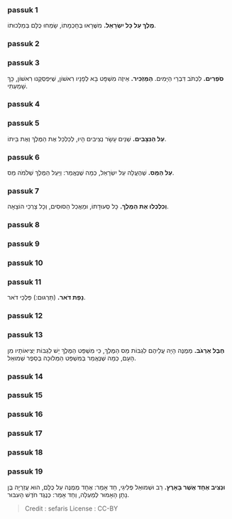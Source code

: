
### passuk 1
<b>מֶלֶךְ עַל כָּל יִשְׂרָאֵל.</b> מִשֶּׁרָאוּ בְּחָכְמָתוֹ, שָׂמְחוּ כֻּלָּם בְּמַלְכוּתוֹ.

### passuk 2

### passuk 3
<b>סֹפְרִים.</b> לִכְתֹּב דִּבְרֵי הַיָּמִים.
<b>הַמַּזְכִּיר.</b> אֵיזֶה מִשְׁפָּט בָּא לְפָנָיו רִאשׁוֹן, שֶׁיִּפְסְקֶנּוּ רִאשׁוֹן, כָּךְ שָׁמַעְתִּי.

### passuk 4

### passuk 5
<b>עַל הַנִּצָּבִים.</b> שְׁנֵים עָשָׂר נְצִיבִים הָיוּ, לְכַלְכֵּל אֶת הַמֶּלֶךְ וְאֶת בֵּיתוֹ.

### passuk 6
<b>עַל הַמַּס.</b> שֶׁהֶעֱלָה עַל יִשְׂרָאֵל, כְּמָה שֶׁנֶּאֱמַר: וַיַּעַל הַמֶּלֶךְ שְׁלֹמֹה מַס.

### passuk 7
<b>וְכִלְכְּלוּ אֶת הַמֶּלֶךְ.</b> כָּל סְעוּדָתוֹ, וּמַאֲכַל הַסּוּסִים, וְכָל צָרְכֵי הוֹצָאָה.

### passuk 8

### passuk 9

### passuk 10

### passuk 11
<b>נָפַת דֹּאר.</b> (תַּרְגּוּם:) פַּלְכֵי דֹאר.

### passuk 12

### passuk 13
<b>חֶבֶל אַרְגֹּב.</b> מְמֻנֶּה הָיָה עֲלֵיהֶם לִגְבּוֹת מַס הַמֶּלֶךְ, כִּי מִשְׁפַּט הַמֶּלֶךְ יֵשׁ לִגְבּוֹת יְצִיאוֹתָיו מִן הָעָם, כְּמָה שֶׁנֶּאֱמַר בְּמִשְׁפַּט הַמְּלוּכָה בְּסֵפֶר שְׁמוּאֵל.

### passuk 14

### passuk 15

### passuk 16

### passuk 17

### passuk 18

### passuk 19
<b>וּנְצִיב אֶחָד אֲשֶׁר בָּאָרֶץ.</b> רַב וּשְׁמוּאֵל פְּלִיגֵי, חַד אָמַר: אֶחָד מְמֻנֶּה עַל כֻּלָּם, הוּא עֲזַרְיָה בֶּן נָתָן הָאָמוּר לְמַעְלָה, וְחַד אָמַר: כְּנֶגֶד חֹדֶשׁ הָעִבּוּר.

>Credit : sefaris
>License : CC-BY